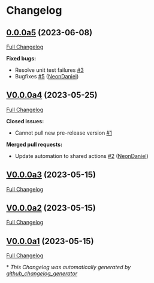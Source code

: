 # Changelog

## [0.0.0a5](https://github.com/OpenVoiceOS/ovos-gui-plugin-shell-companion/tree/0.0.0a5) (2023-06-08)

[Full Changelog](https://github.com/OpenVoiceOS/ovos-gui-plugin-shell-companion/compare/V0.0.0a4...0.0.0a5)

**Fixed bugs:**

- Resolve unit test failures [\#3](https://github.com/OpenVoiceOS/ovos-gui-plugin-shell-companion/issues/3)
- Bugfixes [\#5](https://github.com/OpenVoiceOS/ovos-gui-plugin-shell-companion/pull/5) ([NeonDaniel](https://github.com/NeonDaniel))

## [V0.0.0a4](https://github.com/OpenVoiceOS/ovos-gui-plugin-shell-companion/tree/V0.0.0a4) (2023-05-25)

[Full Changelog](https://github.com/OpenVoiceOS/ovos-gui-plugin-shell-companion/compare/V0.0.0a3...V0.0.0a4)

**Closed issues:**

- Cannot pull new pre-release version [\#1](https://github.com/OpenVoiceOS/ovos-gui-plugin-shell-companion/issues/1)

**Merged pull requests:**

- Update automation to shared actions [\#2](https://github.com/OpenVoiceOS/ovos-gui-plugin-shell-companion/pull/2) ([NeonDaniel](https://github.com/NeonDaniel))

## [V0.0.0a3](https://github.com/OpenVoiceOS/ovos-gui-plugin-shell-companion/tree/V0.0.0a3) (2023-05-15)

[Full Changelog](https://github.com/OpenVoiceOS/ovos-gui-plugin-shell-companion/compare/V0.0.0a2...V0.0.0a3)

## [V0.0.0a2](https://github.com/OpenVoiceOS/ovos-gui-plugin-shell-companion/tree/V0.0.0a2) (2023-05-15)

[Full Changelog](https://github.com/OpenVoiceOS/ovos-gui-plugin-shell-companion/compare/V0.0.0a1...V0.0.0a2)

## [V0.0.0a1](https://github.com/OpenVoiceOS/ovos-gui-plugin-shell-companion/tree/V0.0.0a1) (2023-05-15)

[Full Changelog](https://github.com/OpenVoiceOS/ovos-gui-plugin-shell-companion/compare/9133c7dde1f0127109549faf6ef1a73e5b5d9c09...V0.0.0a1)



\* *This Changelog was automatically generated by [github_changelog_generator](https://github.com/github-changelog-generator/github-changelog-generator)*
